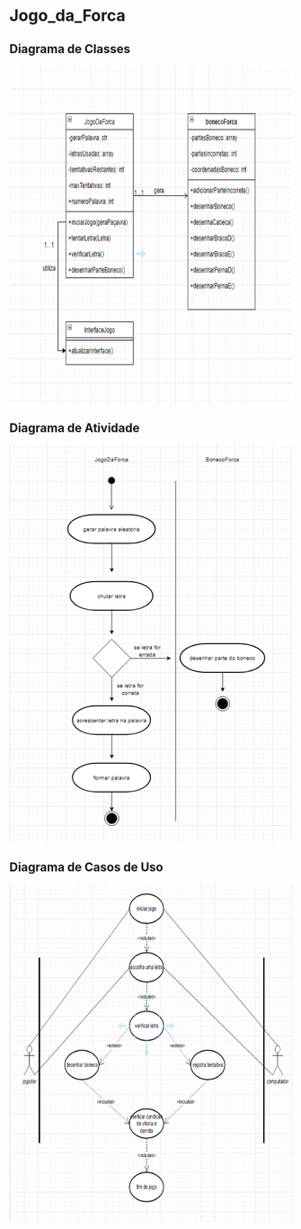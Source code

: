# Jogo_da_Forca
<h2>Diagrama de Classes</h2>
<img src="imgs/classe.png" height="600px" width="800px">
<br>
<h2>Diagrama de Atividade</h2>
<img src="imgs/atividade.png" height="706px" width="512px">
<br>
<h2>Diagrama de Casos de Uso</h2>
<img src="imgs/uso.png" height="600px" width="800px">
